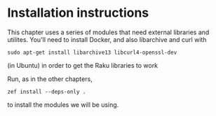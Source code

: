 # Installation instructions

This chapter uses a series of modules that need external libraries and
utilites. You'll need to install Docker, and also libarchive and curl with

    sudo apt-get install libarchive13 libcurl4-openssl-dev

(in Ubuntu) in order to get the Raku libraries to work

Run, as in the other chapters,

    zef install --deps-only .
    
to install the modules we will be using.
